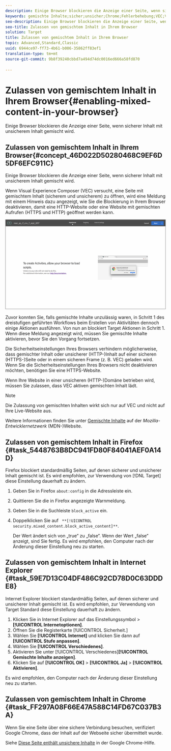 ```yaml
---
description: Einige Browser blockieren die Anzeige einer Seite, wenn sicherer Inhalt mit unsicherem Inhalt gemischt wird.
keywords: gemischte Inhalte;sicher;unsicher;Chrome;Fehlerbehebung;VEC;Visual Experience Composer;nicht sicher
seo-description: Einige Browser blockieren die Anzeige einer Seite, wenn sicherer Inhalt mit unsicherem Inhalt gemischt wird.
seo-title: Zulassen von gemischtem Inhalt in Ihrem Browser
solution: Target
title: Zulassen von gemischtem Inhalt in Ihrem Browser
topic: Advanced,Standard,Classic
uuid: 6944ce97-ff73-4b61-b006-35862ff83ef1
translation-type: tm+mt
source-git-commit: 9b8f39240cbbd7a494d74dc0016ed666a58fd870

---
```



# Zulassen von gemischtem Inhalt in Ihrem Browser{#enabling-mixed-content-in-your-browser}

Einige Browser blockieren die Anzeige einer Seite, wenn sicherer Inhalt mit unsicherem Inhalt gemischt wird.

## Zulassen von gemischtem Inhalt in Ihrem Browser{#concept_46D022D50280468C9EF6D5DF6EFC911C}

Einige Browser blockieren die Anzeige einer Seite, wenn sicherer Inhalt mit unsicherem Inhalt gemischt wird.

Wenn Visual Experience Composer (VEC) versucht, eine Seite mit gemischtem Inhalt (sicherem und unsicherem) zu öffnen, wird eine Meldung mit einem Hinweis dazu angezeigt, wie Sie die Blockierung in Ihrem Browser deaktivieren, damit eine HTTP-Website oder eine Website mit gemischten Aufrufen (HTTPS und HTTP) geöffnet werden kann.

![](assets/mixed_content_warning.gif)

Zuvor konnten Sie, falls gemischte Inhalte unzulässig waren, in Schritt 1 des dreistufigen geführten Workflows beim Erstellen von Aktivitäten dennoch einige Aktionen ausführen. Von nun an blockiert Target Aktionen in Schritt 1. Wenn diese Meldung angezeigt wird, müssen Sie gemischte Inhalte aktivieren, bevor Sie den Vorgang fortsetzen.

Die Sicherheitseinstellungen Ihres Browsers verhindern möglicherweise, dass gemischter Inhalt oder unsicherer (HTTP-)Inhalt auf einer sicheren (HTTPS-)Seite oder in einem sicheren Frame (z. B. VEC) geladen wird. Wenn Sie die Sicherheitseinstellungen Ihres Browsers nicht deaktivieren möchten, benötigen Sie eine HTTPS-Website.

Wenn Ihre Website in einer unsicheren (HTTP-)Domäne betrieben wird, müssen Sie zulassen, dass VEC aktiven gemischten Inhalt lädt.

>[!NOTE]
>
>Die Zulassung von gemischten Inhalten wirkt sich nur auf VEC und nicht auf Ihre Live-Website aus.

Weitere Informationen finden Sie unter [Gemischte Inhalte](https://developer.mozilla.org/en-US/docs/Web/Security/Mixed_content) auf der *Mozilla-Entwicklernetzwerk* (MDN-)Website.

## Zulassen von gemischtem Inhalt in Firefox {#task_5448763B8DC941FD80F84041AEF0A14D}

Firefox blockiert standardmäßig Seiten, auf denen sicherer und unsicherer Inhalt gemischt ist. Es wird empfohlen, zur Verwendung von [!DNL Target] diese Einstellung dauerhaft zu ändern.

<!-- 

target/t_mixed_content_firefox.xml

 -->

1. Geben Sie in Firefox `about:config` in die Adressleiste ein.
1. Quittieren Sie die in Firefox angezeigte Warnmeldung.
1. Geben Sie in die Suchleiste `block_active` ein.
1. Doppelklicken Sie auf ` **[!UICONTROL security.mixed_content.block_active_content]**`.

   Der Wert ändert sich von „true“ zu „false“. Wenn der Wert „false“ anzeigt, sind Sie fertig.  Es wird empfohlen, den Computer nach der Änderung dieser Einstellung neu zu starten.

## Zulassen von gemischtem Inhalt in Internet Explorer {#task_59E7D13C04DF486C92CD78D0C63DDDE8}

Internet Explorer blockiert standardmäßig Seiten, auf denen sicherer und unsicherer Inhalt gemischt ist. Es wird empfohlen, zur Verwendung von Target Standard diese Einstellung dauerhaft zu ändern.

<!-- 

target/t_mixed_content_ie.xml

 -->

1. Klicken Sie in Internet Explorer auf das Einstellungssymbol &gt; **[!UICONTROL Internetoptionen]**.
1. Öffnen Sie die Registerkarte [!UICONTROL Sicherheit.]
1. Wählen Sie **[!UICONTROL Internet]** und klicken Sie dann auf **[!UICONTROL Stufe anpassen]**.
1. Wählen Sie **[!UICONTROL Verschiedenes]**.
1. Aktivieren Sie unter [!UICONTROL Verschiedenes]**[!UICONTROL Gemischte Inhalte anzeigen]**.
1. Klicken Sie auf **[!UICONTROL OK]** &gt; **[!UICONTROL Ja]** &gt; **[!UICONTROL Aktivieren]**.

Es wird empfohlen, den Computer nach der Änderung dieser Einstellung neu zu starten.

## Zulassen von gemischtem Inhalt in Chrome   {#task_FF297A08F66E47A588C14FD67C037B3A}

Wenn Sie eine Seite über eine sichere Verbindung besuchen, verifiziert Google Chrome, dass der Inhalt auf der Webseite sicher übermittelt wurde.

<!-- 

target/t_mixed_content_chrome.xml

 -->

Siehe [Diese Seite enthält unsichere Inhalte](https://support.google.com/chrome/answer/1342714?hl=en) in der Google Chrome-Hilfe.
